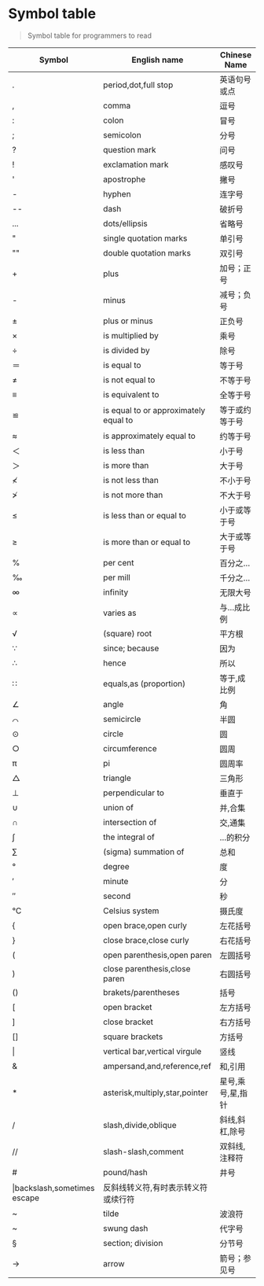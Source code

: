 # Symbol table
> Symbol table for programmers to read

| Symbol | English name | Chinese Name |
|-----|-----|-----|
|.|period,dot,full stop|英语句号或点|
|,|comma|逗号|
|:|colon|冒号|
|;|semicolon|分号|
|?|question mark|问号|
|!|exclamation mark|感叹号|
|'|apostrophe|撇号|
|-|hyphen|连字号|
|--|dash|破折号|
|...|dots/ellipsis|省略号|
|"|single quotation marks|单引号|
|""|double quotation marks|双引号|
|+|plus|加号；正号|
|-|minus|减号；负号|
|±|plus or minus|正负号|
|×|is multiplied by|乘号|
|÷|is divided by|除号|
|＝|is equal to|等于号|
|≠|is not equal to|不等于号|
|≡|is equivalent to|全等于号|
|≌|is equal to or approximately equal to|等于或约等于号
|≈|is approximately equal to|约等于号|
|＜|is less than|小于号|
|＞|is more than|大于号|
|≮|is not less than|不小于号|
|≯|is not more than|不大于号|
|≤|is less than or equal to|小于或等于号|
|≥|is more than or equal to|大于或等于号|
|%|per cent|百分之…|
|‰|per mill|千分之…|
|∞|infinity|无限大号|
|∝|varies as|与…成比例|
|√|(square) root|平方根|
|∵|since; because|因为|
|∴|hence|所以|
|∷|equals,as (proportion)|等于,成比例|
|∠|angle|角|
|⌒|semicircle|半圆|
|⊙|circle|圆|
|○|circumference|圆周|
|π|pi|圆周率|
|△|triangle|三角形|
|⊥|perpendicular to|垂直于|
|∪|union of|并,合集|
|∩|intersection of|交,通集|
|∫|the integral of|…的积分|
|∑|(sigma) summation of|总和|
|°|degree|度|
|′|minute|分|
|″|second|秒|
|℃|Celsius system|摄氏度|
|{|open brace,open curly|左花括号|
|}|close brace,close curly|右花括号|
|(|open parenthesis,open paren|左圆括号|
|)|close parenthesis,close paren|右圆括号|
|()|brakets/parentheses|括号|
|[|open bracket|左方括号|
|]|close bracket|右方括号|
|[]|square brackets|方括号|
|&#124;|vertical bar,vertical virgule|竖线|
|&|ampersand,and,reference,ref|和,引用|
|*|asterisk,multiply,star,pointer|星号,乘号,星,指针|
|/|slash,divide,oblique|斜线,斜杠,除号|
|//|slash-slash,comment|双斜线,注释符|
|#|pound/hash|井号|
|\|backslash,sometimes escape|反斜线转义符,有时表示转义符或续行符|
|~|tilde|波浪符|
|~|swung dash|代字号|
|§|section; division|分节号|
|→|arrow|箭号；参见号|
